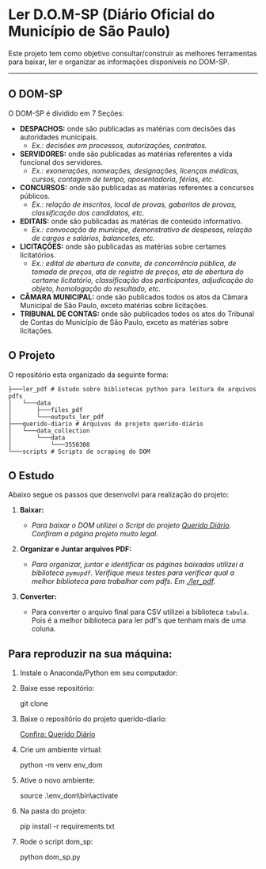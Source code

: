 # Ler D.O.M-SP (Diário Oficial do Município de São Paulo)

Este projeto tem como objetivo consultar/construir as melhores ferramentas para baixar, ler e organizar as informações disponíveis no DOM-SP.

---

## O DOM-SP

O DOM-SP é dividido em 7 Seções:
- **DESPACHOS:** onde são publicadas as matérias com decisões das autoridades municipais.
    - _Ex.: decisões em processos, autorizações, contratos._
- **SERVIDORES:** onde são publicadas as matérias referentes a vida funcional dos servidores.
    - _Ex.: exonerações, nomeações, designações, licenças médicas, cursos, contagem de tempo, aposentadoria, férias, etc._
- **CONCURSOS:** onde são publicadas as matérias referentes a concursos públicos.
    - _Ex.: relação de inscritos, local de provas, gabaritos de provas, classificação dos candidatos, etc._
- **EDITAIS:** onde são publicadas as matérias de conteúdo informativo.
    - _Ex.: convocação de munícipe, demonstrativo de despesas, relação de cargos e salários, balancetes, etc._
- **LICITAÇÕES:** onde são publicadas as matérias sobre certames licitatórios.
    - _Ex.: edital de abertura de convite, de concorrência pública, de tomada de preços, ata de registro de preços, ata de abertura do certame licitatório, classificação dos participantes, adjudicação do objeto, homologação do resultado, etc._
- **CÂMARA MUNICIPAL:** onde são publicados todos os atos da Câmara Municipal de São Paulo, exceto matérias sobre licitações.
- **TRIBUNAL DE CONTAS:** onde são publicados todos os atos do Tribunal de Contas do Município de São Paulo, exceto as matérias sobre licitações.

## O Projeto

O repositório esta organizado da seguinte forma:

    ├───ler_pdf # Estudo sobre bibliotecas python para leitura de arquivos pdfs
    │   └───data
    │       ├───files_pdf
    │       └───outputs_ler_pdf
    ├───querido-diario # Arquivos do projeto querido-diário
    │   └───data_collection
    │       └───data
    │           └───3550308
    └───scripts # Scripts de scraping do DOM

## O Estudo

Abaixo segue os passos que desenvolvi para realização do projeto:

1. **Baixar:**
    - _Para baixar o DOM utilizei o Script do projeto [Querido Diário]('https://ok.org.br/projetos/querido-diario/'). Confiram a página projeto muito legal._

2. **Organizar e Juntar arquivos PDF:**
    - _Para organizar, juntar e identificar as páginas baixadas utilizei a biblioteca `pymupdf`. Verifique meus testes para verificar qual a melhor biblioteca para trabalhar com pdfs. Em [./ler_pdf]('https://github.com/VinicusGB/sindsep-remocao_pmsp/tree/main/ler_pdf')._

3. **Converter:**
    - Para converter o arquivo final para CSV utilizei a biblioteca `tabula`. Pois é a melhor biblioteca para ler pdf's que tenham mais de uma coluna.

## Para reproduzir na sua máquina:

1. Instale o Anaconda/Python em seu computador:

2. Baixe esse repositório:

    git clone

3. Baixe o repositório do projeto querido-diario:

    <a href="https://ok.org.br/projetos/querido-diario/" target="_blank">Confira: Querido Diário</a>
    
4. Crie um ambiente virtual:

    python -m venv env_dom

5. Ative o novo ambiente:

    source .\env_dom\bin\activate

6. Na pasta do projeto:

    pip install -r requirements.txt

7. Rode o script dom_sp:

    python dom_sp.py
